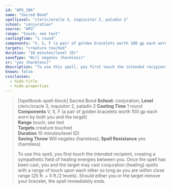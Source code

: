 ```yaml
---
id: "APG_186"
name: "Sacred Bond"
spellLevel: "cleric/oracle 3, inquisitor 2, paladin 2"
school: "conjuration"
source: "APG"
range: "touch; see text"
castingTime: "1 round"
components: "V, S, F (a pair of golden bracelets worth 100 gp each worn by both you and the target)"
targets: "creature touched"
duration: "10 minutes/level (D)"
saveType: "Will negates (harmless)"
sr: "yes (harmless)"
description: "To use this spell, you first touch the intended recipient, creating a sympathetic field of healing energies between you.  Once the spell has been cast, you and the target may cast conjuration (healing) spells with a range of touch upon each other so long as you are within close range (25 ft. + 5 ft./2 levels). Should either you or the target remove your bracelet, the spell immediately ends."
known: false
cssclasses:
  - hide-title
  - hide-properties
---
```


> [!spellbook-spell-block] Sacred Bond
> **School:** conjuration; **Level** cleric/oracle 3, inquisitor 2, paladin 2
> **Casting Time** 1 round  
> **Components** V, S, F (a pair of golden bracelets worth 100 gp each worn by both you and the target)  
> **Range** touch; see text  
> **Targets** creature touched  
> **Duration** 10 minutes/level (D)  
> **Saving Throw** Will negates (harmless); **Spell Resistance** yes (harmless)
> 
> To use this spell, you first touch the intended recipient, creating a sympathetic field of healing energies between you.  Once the spell has been cast, you and the target may cast conjuration (healing) spells with a range of touch upon each other so long as you are within close range (25 ft. + 5 ft./2 levels). Should either you or the target remove your bracelet, the spell immediately ends.